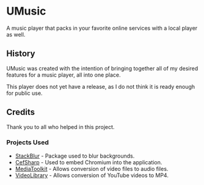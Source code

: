 # UMusic

A music player that packs in your favorite online services with a local player as well.

## History

UMusic was created with the intention of bringing together all of my desired features for a music player, all into one place.

This player does not yet have a release, as I do not think it is ready enough for public use.

## Credits

Thank you to all who helped in this project.

### Projects Used

* [StackBlur](https://github.com/victoriqueko/StackBlur) - Package used to blur backgrounds.
* [CefSharp](https://github.com/cefsharp/CefSharp/) - Used to embed Chromium into the application.
* [MediaToolkit](https://github.com/AydinAdn/MediaToolkit) - Allows conversion of video files to audio files.
* [VideoLibrary](https://github.com/hig-dev/libvideo) - Allows conversion of YouTube videos to MP4.
